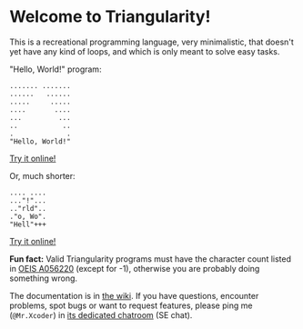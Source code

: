 # Welcome to Triangularity!

This is a recreational programming language, very minimalistic, that doesn't yet have any kind of loops, and which is only meant to solve easy tasks. 

"Hello, World!" program:

    ....... .......
    ......   ......
    .....     .....
    ....       ....
    ...         ...
    ..           ..
    .             .
    "Hello, World!"

[Try it online!](https://tio.run/##KynKTMxLL81JLMosqfz/Xw8CFKA0F5SroIDMV1CACXDBuRABLgQXLMCFxAUJcCFzgQJcSh6pOTn5Ogrh@UU5KYpK//8DAA "Triangularity – Try It Online")

Or, much shorter:

    .... ....
    ..."!"...
    .."rld"..
    ."o, Wo".
    "Hell"+++

[Try it online!](https://tio.run/##KynKTMxLL81JLMosqfz/Xw8IFEAEFxArKSpBWEpFOSlKIJZSvo5CeL6SHpeSR2pOjpK2tvb//wA "Triangularity – Try It Online")

**Fun fact:** Valid Triangularity programs must have the character count listed in [OEIS A056220](https://oeis.org/A056220) (except for -1), otherwise you are probably doing something wrong.

The documentation is in [the wiki](https://github.com/Mr-Xcoder/Triangularity/wiki). If you have questions, encounter problems, spot bugs or want to request features, please ping me (`@Mr.Xcoder`) in [its dedicated chatroom](https://chat.stackexchange.com/rooms/71290/a-triangular-strange-esolang) (SE chat). 
